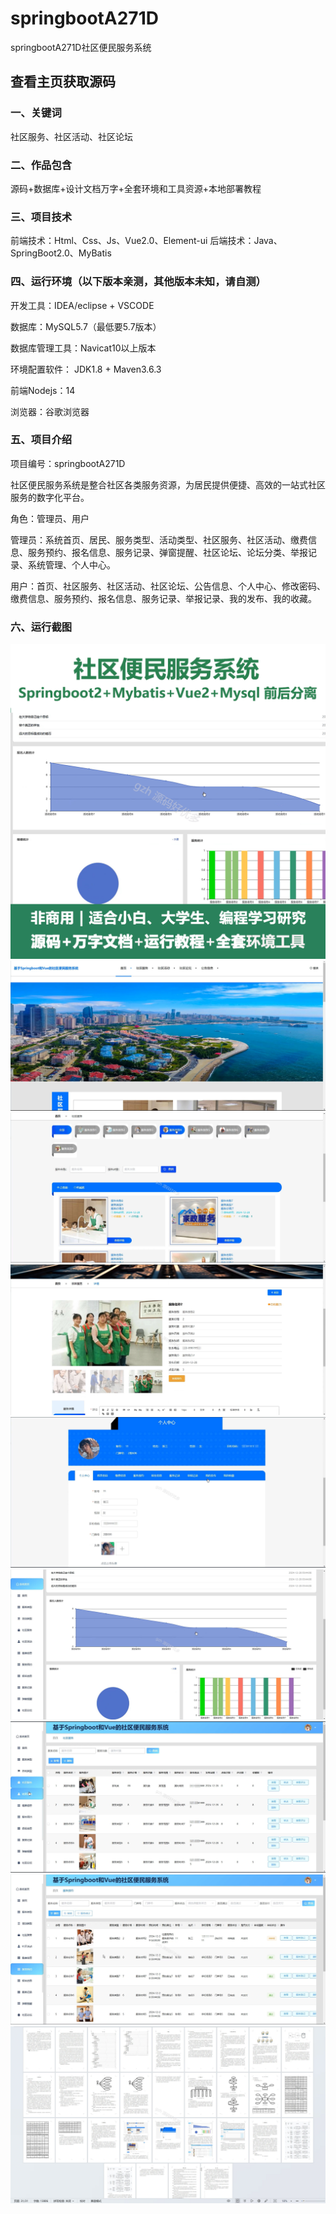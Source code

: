 # springbootA271D
springbootA271D社区便民服务系统
 
## 查看主页获取源码

### 一、关键词
社区服务、社区活动、社区论坛

### 二、作品包含
源码+数据库+设计文档万字+全套环境和工具资源+本地部署教程

### 三、项目技术
前端技术：Html、Css、Js、Vue2.0、Element-ui 
后端技术：Java、SpringBoot2.0、MyBatis

### 四、运行环境（以下版本亲测，其他版本未知，请自测）
开发工具：IDEA/eclipse  + VSCODE

数据库：MySQL5.7（最低要5.7版本）

数据库管理工具：Navicat10以上版本

环境配置软件： JDK1.8 + Maven3.6.3

前端Nodejs：14

浏览器：谷歌浏览器

### 五、项目介绍
项目编号：springbootA271D

社区便民服务系统是整合社区各类服务资源，为居民提供便捷、高效的一站式社区服务的数字化平台。

角色：管理员、用户

管理员：系统首页、居民、服务类型、活动类型、社区服务、社区活动、缴费信息、服务预约、报名信息、服务记录、弹窗提醒、社区论坛、论坛分类、举报记录、系统管理、个人中心。

用户：首页、社区服务、社区活动、社区论坛、公告信息、个人中心、修改密码、缴费信息、服务预约、报名信息、服务记录、举报记录、我的发布、我的收藏。

### 六、运行截图
![cover.png](./cover.png)
![1.png](./1.png)
![2.png](./2.png)
![3.png](./3.png)
![4.png](./4.png)
![5.png](./5.png)
![6.png](./6.png)
![7.png](./7.png)
![8.png](./8.png)
